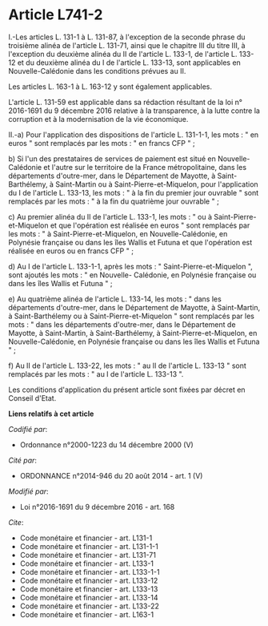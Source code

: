 # Article L741-2

I.-Les articles L. 131-1 à L. 131-87, à l'exception de la seconde phrase du troisième alinéa de l'article L. 131-71, ainsi
que le chapitre III du titre III, à l'exception du deuxième alinéa du II de l'article L. 133-1, de l'article L. 133-12 et du
deuxième alinéa du I de l'article L. 133-13, sont applicables en Nouvelle-Calédonie dans les conditions prévues au II. 

Les articles L. 163-1 à L. 163-12 y sont également applicables. 

L'article L. 131-59 est applicable dans sa rédaction résultant de la loi n° 2016-1691 du 9 décembre 2016 relative à la
transparence, à la lutte contre la corruption et à la modernisation de la vie économique.

II.-a) Pour l'application des dispositions de l'article L. 131-1-1, les mots : " en euros " sont remplacés par les mots : "
en francs CFP " ; 

b) Si l'un des prestataires de services de paiement est situé en Nouvelle-Calédonie et l'autre sur le territoire de la France
métropolitaine, dans les départements d'outre-mer, dans le Département de Mayotte, à Saint-Barthélemy, à Saint-Martin ou à
Saint-Pierre-et-Miquelon, pour l'application du I de l'article L. 133-13, les mots : " à la fin du premier jour ouvrable "
sont remplacés par les mots : " à la fin du quatrième jour ouvrable " ; 

c) Au premier alinéa du II de l'article L. 133-1, les mots : " ou à Saint-Pierre-et-Miquelon et que l'opération est réalisée
en euros " sont remplacés par les mots : " à Saint-Pierre-et-Miquelon, en Nouvelle-Calédonie, en Polynésie française ou dans
les îles Wallis et Futuna et que l'opération est réalisée en euros ou en francs CFP " ; 

d) Au I de l'article L. 133-1-1, après les mots : " Saint-Pierre-et-Miquelon ", sont ajoutés les mots : " en Nouvelle-
Calédonie, en Polynésie française ou dans les îles Wallis et Futuna " ; 

e) Au quatrième alinéa de l'article L. 133-14, les mots : " dans les départements d'outre-mer, dans le Département de
Mayotte, à Saint-Martin, à Saint-Barthélemy ou à Saint-Pierre-et-Miquelon " sont remplacés par les mots : " dans les
départements d'outre-mer, dans le Département de Mayotte, à Saint-Martin, à Saint-Barthélemy, à Saint-Pierre-et-Miquelon, en
Nouvelle-Calédonie, en Polynésie française ou dans les îles Wallis et Futuna " ; 

f) Au II de l'article L. 133-22, les mots : " au II de l'article L. 133-13 " sont remplacés par les mots : " au I de
l'article L. 133-13 ". 

Les conditions d'application du présent article sont fixées par décret en Conseil d'Etat.

**Liens relatifs à cet article**

_Codifié par_:

  - Ordonnance n°2000-1223 du 14 décembre 2000 (V)

_Cité par_:

  - ORDONNANCE n°2014-946 du 20 août 2014 - art. 1 (V)

_Modifié par_:

  - Loi n°2016-1691 du 9 décembre 2016 - art. 168

_Cite_:

  - Code monétaire et financier - art. L131-1
  - Code monétaire et financier - art. L131-1-1
  - Code monétaire et financier - art. L131-71
  - Code monétaire et financier - art. L133-1
  - Code monétaire et financier - art. L133-1-1
  - Code monétaire et financier - art. L133-12
  - Code monétaire et financier - art. L133-13
  - Code monétaire et financier - art. L133-14
  - Code monétaire et financier - art. L133-22
  - Code monétaire et financier - art. L163-1
